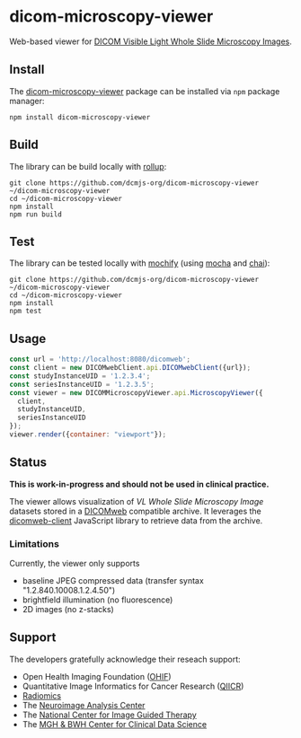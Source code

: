 # dicom-microscopy-viewer
Web-based viewer for [DICOM Visible Light Whole Slide Microscopy Images](http://dicom.nema.org/medical/dicom/current/output/chtml/part03/sect_A.32.8.html).


## Install

The [dicom-microscopy-viewer](https://www.npmjs.com/package/dicom-microscopy-viewer) package can be installed via `npm` package manager:

```None
npm install dicom-microscopy-viewer
```

## Build

The library can be build locally with [rollup](https://rollupjs.org/guide/en):

```None
git clone https://github.com/dcmjs-org/dicom-microscopy-viewer ~/dicom-microscopy-viewer
cd ~/dicom-microscopy-viewer
npm install
npm run build
```

## Test

The library can be tested locally with [mochify](https://github.com/mantoni/mochify.js) (using [mocha](https://mochajs.org/) and [chai](http://www.chaijs.com/)):

```None
git clone https://github.com/dcmjs-org/dicom-microscopy-viewer ~/dicom-microscopy-viewer
cd ~/dicom-microscopy-viewer
npm install
npm test
```

## Usage

```js
const url = 'http://localhost:8080/dicomweb';
const client = new DICOMwebClient.api.DICOMwebClient({url});
const studyInstanceUID = '1.2.3.4';
const seriesInstanceUID = '1.2.3.5';
const viewer = new DICOMMicroscopyViewer.api.MicroscopyViewer({
  client,
  studyInstanceUID,
  seriesInstanceUID
});
viewer.render({container: "viewport"});
```

## Status

**This is work-in-progress and should not be used in clinical practice.**

The viewer allows visualization of *VL Whole Slide Microscopy Image* datasets stored in a [DICOMweb](https://www.dicomstandard.org/dicomweb/) compatible archive.
It leverages the [dicomweb-client](https://github.com/dcmjs-org/dicomweb-client) JavaScript library to retrieve data from the archive.

### Limitations

Currently, the viewer only supports

* baseline JPEG compressed data (transfer syntax "1.2.840.10008.1.2.4.50")
* brightfield illumination (no fluorescence)
* 2D images (no z-stacks)

## Support

The developers gratefully acknowledge their reseach support:
* Open Health Imaging Foundation ([OHIF](http://ohif.org))
* Quantitative Image Informatics for Cancer Research ([QIICR](http://qiicr.org))
* [Radiomics](http://radiomics.io)
* The [Neuroimage Analysis Center](http://nac.spl.harvard.edu)
* The [National Center for Image Guided Therapy](http://ncigt.org)
* The [MGH & BWH Center for Clinical Data Science](https://www.ccds.io/)

